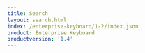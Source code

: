 ```yaml
---
title: Search
layout: search.html
index: /enterprise-keyboard/1-2/index.json
product: Enterprise Keyboard
productversion: '1.4'
---
```





